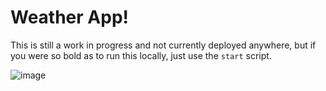 # Weather App!

This is still a work in progress and not currently deployed anywhere, but if you were so bold as to run this locally, just use the `start` script.

![image](https://user-images.githubusercontent.com/32554542/220657335-52775127-56c0-467d-b15d-4a43a2584c3c.png)
